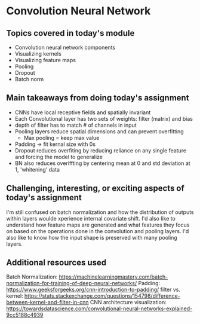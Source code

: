 # Convolution Neural Network

## Topics covered in today's module
* Convolution neural network components
* Visualizing kernels
* Visualizing feature maps
* Pooling
* Dropout
* Batch norm

## Main takeaways from doing today's assignment
- CNNs have local receptive fields and spatially invariant
- Each Convolutional layer has two sets of weights: filter (matrix) and bias
- depth of filter has to match # of channels in input
- Pooling layers reduce spatial dimensions and can prevent overfitting
  - Max pooling = keep max value
- Padding -> fit kernal size with 0s
- Dropout reduces overfiting by reducing reliance on any single feature and forcing the model to generalize
- BN also reduces overiffting by centering mean at 0 and std deviation at 1, 'whitening' data

## Challenging, interesting, or exciting aspects of today's assignment
I'm still confused on batch normalization and how the distribution of outputs within layers woulde xperience internal covariate shift. I'd also like to understand how feature maps are generated and what features they focus on based on the operations done in the convolution and pooling layers. I'd also like to know how the input shape is preserved with many pooling layers. 
## Additional resources used 
Batch Normalization: https://machinelearningmastery.com/batch-normalization-for-training-of-deep-neural-networks/
Padding: https://www.geeksforgeeks.org/cnn-introduction-to-padding/
filter vs. kernel: https://stats.stackexchange.com/questions/154798/difference-between-kernel-and-filter-in-cnn
CNN architecture visualization: https://towardsdatascience.com/convolutional-neural-networks-explained-9cc5188c4939
